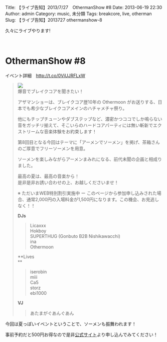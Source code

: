 Title: 【ライブ告知】2013/7/27　OthermanShow #8
Date: 2013-06-19 22:30
Author: admin
Category: music, 未分類
Tags: breakcore, live, otherman
Slug: 【ライブ告知】2013727 othermanshow-8

久々にライブやります!

 

OthermanShow \#8
================

イベント詳細　http://t.co/0ViUJRFLxW

> ![](http://peatix.com.new.s3.amazonaws.com/event/13249/cover-t20CsDBOyt0iEdW8cVNd3AuRUKMutlsC.jpeg)  
>  爆音でブレイクコアを聞きたい！
>
> アザマンショーは、ブレイクコア歴10年の Othermoon
> がお送りする、日本でも希少なブレイクコアメインのハチャメチャ祭り。  
>
> 他にもチップチューンやダブステップなど、濃密かつココでしか鳴らない音をガッチリ揃えて、そこいらのハードコアパーティには無い斬新でエクストリームな音楽体験をお約束します！
>
> 第8回目となる今回はテーマに「アーメンでソーメン」を掲げ、茶箱さんのご厚意でフリーソーメンを用意。  
>
> ソーメンを楽しみながらアーメンまみれになる、前代未聞の企画と相成りました。
>
> 最高の夏は、最高の音楽から！  
>  是非是非お誘い合わせの上、お越しくださいませ！
>
> ※ ただいまWEB特別割引実施中 ー
> このページから参加申し込みされた場合、通常2,000円の入場料金が1,500円になります。この機会、お見逃しなく！！
>
> **DJs**
>
> > Licaxxx  
> >  Hokboy  
> >  SUPERTHUG (Gonbuto B2B Nishikawacchi)  
> >  ina  
> >  Othermoon
>
> **Lives  
> **
>
> > iserobin  
> >  miii  
> >  Ca5  
> >  storz  
> >  ebi1000
>
> **VJ**
>
> > あたまがぐあんぐあん

今回は夏っぽいイベントということで、ソーメンも振舞われます！

事前予約だと500円お得なので是非[公式サイト](http://t.co/0ViUJRFLxW)より申し込んでみてください！
